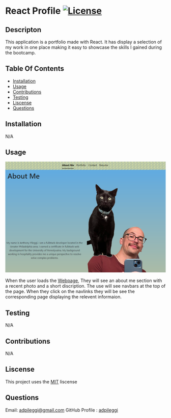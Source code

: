 # React Profile [![License](https://img.shields.io/badge/License-MIT-yellow.svg)](https://opensource.org/licenses/MIT)

  ## Descripton

  This application is a portfolio made with React. It has display a selection of my work in one place making it easy to showcase the skills I gained during the bootcamp.

  ## Table Of Contents
   - [Installation](#installation)
   - [Usage](#usage)
   - [Contributions](#contributions)
   - [Testing](#testing)
   - [Liscense](#liscense)
   - [Questions](#questions)

  ## Installation

  N/A

  ## Usage

  

  ![Screenshot of application](/public/screenshot.png)

  When the user loads the [Webpage](https://adpileggiportfolio.netlify.app/), They will see an about me section with a recent photo and a short discription. The use will see navbars at the top of the page. When they click on the navlinks they will be see the corresponding page displaying the relevent informaion.

  ## Testing

  N/A

  ## Contributions

  N/A

  ## Liscense

  This project uses the [MIT](https://opensource.org/licenses/MIT) liscense

  ## Questions
  Email: [adpileggi@gmail.com](mailto:adpileggi@gmail.com)
  GitHub Profile : [adpileggi](https://github.com/adpileggi)